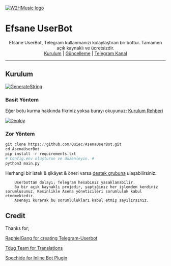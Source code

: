  [![W2HMusic logo](https://i.ibb.co/FsZh9TH/IMG-20210601-140048-485.jpg)](https://t.me/EfsaneUserbot)
 
  <h1>Efsane UserBot</h1>
</div>
<p align="center">
    Efsane UserBot, Telegram kullanmanızı kolaylaştıran bir bottur. Tamamen açık kaynaklı ve ücretsizdir.
    <br>
        <a href="https://github.com/quiec/AsenaUserBot/blob/master/README.md#kurulum">Kurulum</a> |
        <a href="https://github.com/Quiec/AsenaUserBot/wiki/G%C3%BCncelleme">Güncelleme</a> |
        <a href="https://t.me/EfsaneUserbot">Telegram Kanal</a>
    <br>
</p>

----

## Kurulum

[![GenerateString](https://img.shields.io/badge/repl.it-generateString-yellowgreen)](https://replit.com/@Mehmetbaba06/installer-2) 

### Basit Yöntem
Eğer botu kurma hakkında fikriniz yoksa burayı okuyunuz: [Kurulum Rehberi](https://github.com/Quiec/AsenaUserBot/wiki/Kurulum/)

[![Deploy](https://www.herokucdn.com/deploy/button.svg)](https://heroku.com/deploy?template=https://github.com/Quiec/AsenaUserBot)
### Zor Yöntem
```python
git clone https://github.com/Quiec/AsenaUserBot.git
cd AsenaUserBot
pip install -r requirements.txt
# Config.env oluşturun ve düzenleyin. #
python3 main.py
```
 
Herhangi bir istek & şikâyet & öneri varsa [destek grubuna](https://t.me/AsenaSupport) ulaşabilirsiniz.

```
    Userbottan dolayı; Telegram hesabınız yasaklanabilir.
    Bu bir açık kaynaklı projedir, yaptığınız her işlemden kendiniz sorumlusunuz. Kesinlikle Asena yöneticileri sorumluluk kabul etmemektedir.
    Asenayı kurarak bu sorumlulukları kabul etmiş sayılırsınız.
```

## Credit
Thanks for;

[RaphielGang for creating Telegram-Userbot](https://github.com/RaphielGang)

[Tdug Team for Translations](https://github.com/TeamDerUntergang)

[Spechide for Inline Bot Plugin](https://github.com/Spechide)
